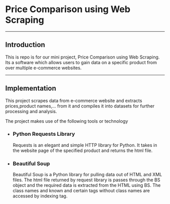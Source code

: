 # Price Comparison using Web Scraping 

---

## Introduction

This is repo is for our mini project, Price Comparison using Web Scraping. Its a
software which allows users to gain data on a specific product from over
multiple e-commerce websites.

---

## Implementation

This project scrapes data from e-commerce website and extracts prices,product 
names,... from it and compiles it into datasets for further processing and 
analysis.

The project makes use of the following tools or technology

+ ### Python Requests Library 

    Requests is an elegant and simple HTTP library for Python. It takes in the 
website page of the specified product and returns the html file.

+ ### Beautiful Soup

    Beautiful Soup is a Python library for pulling data out of HTML and XML 
    files. The html file returned by request library is passes through the BS 
    object and the required data is extracted from the HTML using BS. The class
    names and known and certain tags without class names are accessed by 
    indexing tag.